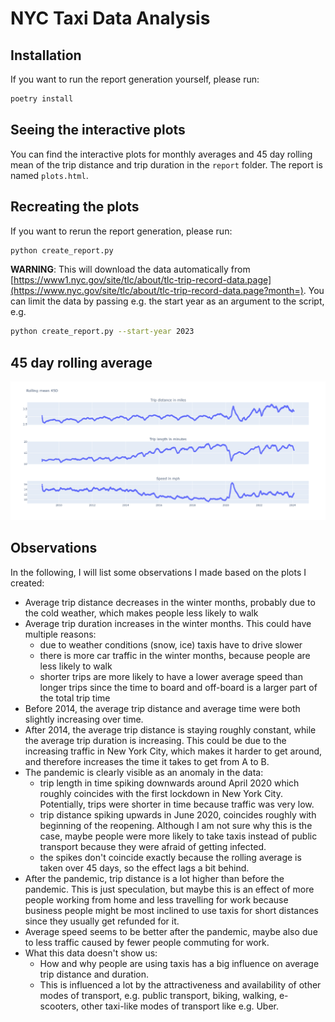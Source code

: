 # NYC Taxi Data Analysis
## Installation
If you want to run the report generation yourself, please run:
```sh
poetry install
```


## Seeing the interactive plots
You can find the interactive plots for monthly averages and 45 day rolling mean of the trip distance and trip duration in the `report` folder. The report is named `plots.html`.


## Recreating the plots
If you want to rerun the report generation, please run:
```sh
python create_report.py
```
**WARNING**: This will download the data automatically from [https://www1.nyc.gov/site/tlc/about/tlc-trip-record-data.page](https://www.nyc.gov/site/tlc/about/tlc-trip-record-data.page?month=).
You can limit the data by passing e.g. the start year as an argument to the script, e.g.
```sh
python create_report.py --start-year 2023
```

## 45 day rolling average
![alt text](https://github.com/sven-warnke/BY-Yellow-Taxis/blob/main/rolling_mean.png?raw=true)

## Observations

In the following, I will list some observations I made based on the plots I created:
* Average trip distance decreases in the winter months, probably due to the cold weather, which makes people less likely to walk
* Average trip duration increases in the winter months. This could have multiple reasons:
    * due to weather conditions (snow, ice) taxis have to drive slower
    * there is more car traffic in the winter months, because people are less likely to walk
    * shorter trips are more likely to have a lower average speed than longer trips since the time to board and off-board is a larger part of the total trip time
* Before 2014, the average trip distance and average time were both slightly increasing over time. 
* After 2014, the average trip distance is staying roughly constant, while the average trip duration is increasing. This could be due to the increasing traffic in New York City, which makes it harder to get around, and therefore increases the time it takes to get from A to B.
* The pandemic is clearly visible as an anomaly in the data:
  * trip length in time spiking downwards around April 2020 which roughly coincides with the first lockdown in New York City. Potentially, trips were shorter in time because traffic was very low.
  * trip distance spiking upwards in June 2020, coincides roughly with beginning of the reopening. Although I am not sure why this is the case, maybe people were more likely to take taxis instead of public transport because they were afraid of getting infected.
  * the spikes don't coincide exactly because the rolling average is taken over 45 days, so the effect lags a bit behind.
* After the pandemic, trip distance is a lot higher than before the pandemic. This is just speculation, but maybe this is an effect of more people working from home and less travelling for work because business people might be most inclined to use taxis for short distances since they usually get refunded for it.
* Average speed seems to be better after the pandemic, maybe also due to less traffic caused by fewer people commuting for work.
* What this data doesn't show us:
  * How and why people are using taxis has a big influence on average trip distance and duration. 
  * This is influenced a lot by the attractiveness and availability of other modes of transport, e.g. public transport, biking, walking, e-scooters, other taxi-like modes of transport like e.g. Uber.